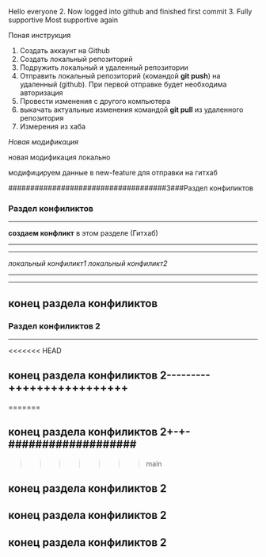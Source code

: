 Hello everyone
2. Now logged into github and finished first commit
3. Fully supportive
Most supportive again


Поная инструкция

1. Создать аккаунт на Github
2. Создать локальный репозиторий
3. Подружить локальный и удаленный репозитории
4. Отправить локальный репозиторий (командой __git push__) на удаленный (github).
При первой отправке будет необходима авторизация
5. Провести изменения с другого компьютера
6. выкачать актуальные изменения командой __git pull__ из удаленного репозитория
7. Измерения из хаба

*Новая модификация*

новая модификация локально

модифицируем данные в new-feature для отправки на гитхаб


####################################3###Раздел конфиликтов
###   Раздел конфиликтов ######################


_________________________________________________________



__создаем конфликт__ в этом разделе (Гитхаб)

__________________________________________
___________________________________________
*локальный конфиликт1*
*локальный конфиликт2*
__________________________
____________________________

## конец раздела конфиликтов


### Раздел конфиликтов 2


____________________________



<<<<<<< HEAD
## конец раздела конфиликтов 2---------+++++++++++++++++
=======
## конец раздела конфиликтов 2+-+-###################
>>>>>>> main

## конец раздела конфиликтов 2

## конец раздела конфиликтов 2

## конец раздела конфиликтов 2
